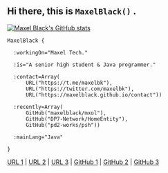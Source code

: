 ## Hi there, this is `MaxelBlack()` .

[![Maxel Black's GitHub stats](https://github-readme-stats.vercel.app/api?username=maxelblack&hide=stars)](https://github.com/anuraghazra/github-readme-stats)

```
MaxelBlack {

  :workingOn="Maxel Tech."

  :is="A senior high student & Java programmer."

  :contact=Array(
      URL("https://t.me/maxelbk"),
      URL("https://twitter.com/maxelbk"),
      URL("https://maxelblack.github.io/contact"))

  :recently=Array(
      GitHub("maxelblack/mxol"),
      GitHub("DP7-Network/HomeEntity"),
      GitHub("pd2-works/psh"))

  :mainLang="Java"

}
```

[URL 1](https://t.me/maxelbk) | [URL 2](https://twitter.com/maxelbk) | [URL 3](https://maxelblack.github.io/contact) | [GitHub 1](https://github.com/maxelblack/mxol) | [GitHub 2](https://github.com/DP7-Network/HomeEntity) | [GitHub 3](https://github.com/pd2-works/psh)

<!--
**maxelblack/maxelblack** is a ✨ _special_ ✨ repository because its `README.md` (this file) appears on your GitHub profile.

Here are some ideas to get you started:

- 🔭 I’m currently working on ...
- 🌱 I’m currently learning ...
- 👯 I’m looking to collaborate on ...
- 🤔 I’m looking for help with ...
- 💬 Ask me about ...
- 📫 How to reach me: ...
- 😄 Pronouns: ...
- ⚡ Fun fact: ...
-->
